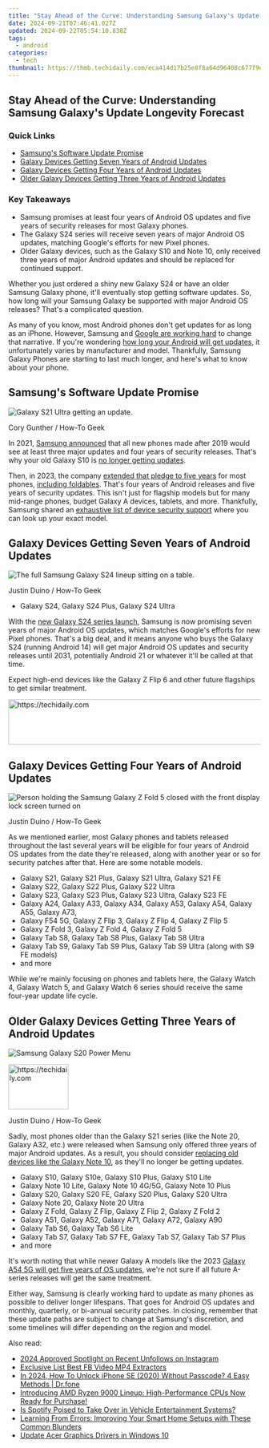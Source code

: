 ```yaml
---
title: "Stay Ahead of the Curve: Understanding Samsung Galaxy's Update Longevity Forecast"
date: 2024-09-21T07:46:41.027Z
updated: 2024-09-22T05:54:10.838Z
tags:
  - android
categories:
  - tech
thumbnail: https://thmb.techidaily.com/eca414d17b25e8f8a64d96408c677f9d5871694def811f8f7c4b963f5242cb3d.jpg
---
```


## Stay Ahead of the Curve: Understanding Samsung Galaxy's Update Longevity Forecast

### Quick Links

* [Samsung's Software Update Promise](https://howto.techidaily.com/play-store-not-working-on-vivo-s18-8-solutions-inside-drfone-by-drfone-fix-android-problems-fix-android-problems/)
* [Galaxy Devices Getting Seven Years of Android Updates](https://tech-haven.techidaily.com/chatgpt-the-ultimate-matchmaker-toolkit/)
* [Galaxy Devices Getting Four Years of Android Updates](https://android-pokemon-go.techidaily.com/how-to-use-pokemon-go-joystick-on-motorola-g54-5g-drfone-by-drfone-virtual-android/)
* [Older Galaxy Devices Getting Three Years of Android Updates](https://driver-error.techidaily.com/win-78-usb-reconnection-a-step-by-point-guide/)

### Key Takeaways

* Samsung promises at least four years of Android OS updates and five years of security releases for most Galaxy phones.
* The Galaxy S24 series will receive seven years of major Android OS updates, matching Google's efforts for new Pixel phones.
* Older Galaxy devices, such as the Galaxy S10 and Note 10, only received three years of major Android updates and should be replaced for continued support.

 Whether you just ordered a shiny new Galaxy S24 or have an older Samsung Galaxy phone, it'll eventually stop getting software updates. So, how long will your Samsung Galaxy be supported with major Android OS releases? That's a complicated question.

 As many of you know, most Android phones don't get updates for as long as an iPhone. However, Samsung and [Google are working hard](http://blog.google/products/pixel/software-support-pixel-8-pixel-8-pro/) to change that narrative. If you're wondering [how long your Android will get updates](https://activate-lock.techidaily.com/how-to-delete-icloud-account-with-or-without-password-from-your-iphone-se-2022windowsmac-by-drfone-ios/), it unfortunately varies by manufacturer and model. Thankfully, Samsung Galaxy Phones are starting to last much longer, and here's what to know about your phone.

##  Samsung's Software Update Promise

![Galaxy S21 Ultra getting an update.](https://static1.howtogeekimages.com/wordpress/wp-content/uploads/2024/01/galaxy-s21-update.jpg) 

Cory Gunther / How-To Geek

 In 2021, [Samsung announced](https://fake-location.techidaily.com/how-to-fake-gps-on-motorola-edgeplus-2023-for-mobile-legends-drfone-by-drfone-virtual-android/) that all new phones made after 2019 would see at least three major updates and four years of security releases. That's why your old Galaxy S10 is [no longer getting updates](https://android-location-track.techidaily.com/in-2024-how-to-spy-on-text-messages-from-computer-and-vivo-y100-5g-drfone-by-drfone-virtual-android/).

 Then, in 2023, the company [extended that pledge to five years](https://fox-that.techidaily.com/troubleshooting-a-non-responsive-iphone-display-a-step-by-step-guide/) for most phones, [including foldables](https://tech-hub.techidaily.com/tackling-the-chatgpt-bodystream-error-top-7-strategies-for-a-seamless-fix/). That's four years of Android releases and five years of security updates. This isn't just for flagship models but for many mid-range phones, budget Galaxy A devices, tablets, and more. Thankfully, Samsung shared an [exhaustive list of device security support](https://security.samsungmobile.com/workScope.smsb) where you can look up your exact model.

##  Galaxy Devices Getting Seven Years of Android Updates

![The full Samsung Galaxy S24 lineup sitting on a table.](https://static1.howtogeekimages.com/wordpress/wp-content/uploads/2024/01/53469042124_d3da93d061_o.jpg) 

Justin Duino / How-To Geek

* Galaxy S24, Galaxy S24 Plus, Galaxy S24 Ultra

 With the [new Galaxy S24 series launch](https://video-content-creator.techidaily.com/new-in-2024-android-video-editors-for-chromebook-top-recommendations/), Samsung is now promising seven years of major Android OS updates, which matches Google's efforts for new Pixel phones. That's a big deal, and it means anyone who buys the Galaxy S24 (running Android 14) will get major Android OS updates and security releases until 2031, potentially Android 21 or whatever it'll be called at that time.

 Expect high-end devices like the Galaxy Z Flip 6 and other future flagships to get similar treatment.

<!-- affiliate ads begin -->
<a href="https://ephamedtechinc.pxf.io/c/5597632/2126492/26400" target="_top" id="2126492">
  <img src="//a.impactradius-go.com/display-ad/26400-2126492" border="0" alt="https://techidaily.com" width="640" height="90"/>
</a>
<img height="0" width="0" src="https://ephamedtechinc.pxf.io/i/5597632/2126492/26400" style="position:absolute;visibility:hidden;" border="0" />
<!-- affiliate ads end -->

##  Galaxy Devices Getting Four Years of Android Updates

![Person holding the Samsung Galaxy Z Fold 5 closed with the front display lock screen turned on](https://static1.howtogeekimages.com/wordpress/wp-content/uploads/2023/08/53093345027_7bf36f833b_o.jpg) 

Justin Duino / How-To Geek

 As we mentioned earlier, most Galaxy phones and tablets released throughout the last several years will be eligible for four years of Android OS updates from the date they're released, along with another year or so for security patches after that. Here are some notable models.

* Galaxy S21, Galaxy S21 Plus, Galaxy S21 Ultra, Galaxy S21 FE
* Galaxy S22, Galaxy S22 Plus, Galaxy S22 Ultra
* Galaxy S23, Galaxy S23 Plus, Galaxy S23 Ultra, Galaxy S23 FE
* Galaxy A24, Galaxy A33, Galaxy A34, Galaxy A53, Galaxy A54, Galaxy A55, Galaxy A73,
* Galaxy F54 5G, Galaxy Z Flip 3, Galaxy Z Flip 4, Galaxy Z Flip 5
* Galaxy Z Fold 3, Galaxy Z Fold 4, Galaxy Z Fold 5
* Galaxy Tab S8, Galaxy Tab S8 Plus, Galaxy Tab S8 Ultra
* Galaxy Tab S9, Galaxy Tab S9 Plus, Galaxy Tab S9 Ultra (along with S9 FE models)
* and more

 While we're mainly focusing on phones and tablets here, the Galaxy Watch 4, Galaxy Watch 5, and Galaxy Watch 6 series should receive the same four-year update life cycle.

##  Older Galaxy Devices Getting Three Years of Android Updates

![Samsung Galaxy S20 Power Menu](https://static1.howtogeekimages.com/wordpress/wp-content/uploads/2020/03/samsung-galaxy-s20-power-menu-with-border.jpg) 

<!-- affiliate ads begin -->
<a href="https://aligracehair.sjv.io/c/5597632/2135364/19272" target="_top" id="2135364">
  <img src="//a.impactradius-go.com/display-ad/19272-2135364" border="0" alt="https://techidaily.com" width="120" height="90"/>
</a>
<img height="0" width="0" src="https://aligracehair.sjv.io/i/5597632/2135364/19272" style="position:absolute;visibility:hidden;" border="0" />
<!-- affiliate ads end -->

Justin Duino / How-To Geek

 Sadly, most phones older than the Galaxy S21 series (like the Note 20, Galaxy A32, etc.) were released when Samsung only offered three years of major Android updates. As a result, you should consider [replacing old devices like the Galaxy Note 10](https://data-safeguard.techidaily.com/advanced-web-tracking-made-easy-the-cookiebot-difference-explained/), as they'll no longer be getting updates.

* Galaxy S10, Galaxy S10e, Galaxy S10 Plus, Galaxy S10 Lite
* Galaxy Note 10 Lite, Galaxy Note 10 4G/5G, Galaxy Note 10 Plus
* Galaxy S20, Galaxy S20 FE, Galaxy S20 Plus, Galaxy S20 Ultra
* Galaxy Note 20, Galaxy Note 20 Ultra
* Galaxy Z Fold, Galaxy Z Flip, Galaxy Z Flip 2, Galaxy Z Fold 2
* Galaxy A51, Galaxy A52, Galaxy A71, Galaxy A72, Galaxy A90
* Galaxy Tab S6, Galaxy Tab S6 Lite
* Galaxy Tab S7, Galaxy Tab S7 FE, Galaxy Tab S7, Galaxy Tab S7 Plus
* and more

 It's worth noting that while newer Galaxy A models like the 2023 [Galaxy A54 5G will get five years of OS updates](https://fox-that.techidaily.com/troubleshooting-a-non-responsive-iphone-display-a-step-by-step-guide/), we're not sure if all future A-series releases will get the same treatment.

 Either way, Samsung is clearly working hard to update as many phones as possible to deliver longer lifespans. That goes for Android OS updates and monthly, quarterly, or bi-annual security patches. In closing, remember that these update paths are subject to change at Samsung's discretion, and some timelines will differ depending on the region and model.

<ins class="adsbygoogle"
     style="display:block"
     data-ad-format="autorelaxed"
     data-ad-client="ca-pub-7571918770474297"
     data-ad-slot="1223367746"></ins>

<ins class="adsbygoogle"
     style="display:block"
     data-ad-client="ca-pub-7571918770474297"
     data-ad-slot="8358498916"
     data-ad-format="auto"
     data-full-width-responsive="true"></ins>

<span class="atpl-alsoreadstyle">Also read:</span>
<div><ul>
<li><a href="https://instagram-video-files.techidaily.com/2024-approved-spotlight-on-recent-unfollows-on-instagram/"><u>2024 Approved Spotlight on Recent Unfollows on Instagram</u></a></li>
<li><a href="https://facebook-video-files.techidaily.com/exclusive-list-best-fb-video-mp4-extractors/"><u>Exclusive List Best FB Video MP4 Extractors</u></a></li>
<li><a href="https://iphone-unlock.techidaily.com/in-2024-how-to-unlock-iphone-se-2020-without-passcode-4-easy-methods-drfone-by-drfone-ios/"><u>In 2024, How To Unlock iPhone SE (2020) Without Passcode? 4 Easy Methods | Dr.fone</u></a></li>
<li><a href="https://hardware-reviews.techidaily.com/introducing-amd-ryzen-9000-lineup-high-performance-cpus-now-ready-for-purchase/"><u>Introducing AMD Ryzen 9000 Lineup: High-Performance CPUs Now Ready for Purchase!</u></a></li>
<li><a href="https://hardware-reviews.techidaily.com/is-spotify-poised-to-take-over-in-vehicle-entertainment-systems/"><u>Is Spotify Poised to Take Over in Vehicle Entertainment Systems?</u></a></li>
<li><a href="https://hardware-reviews.techidaily.com/learning-from-errors-improving-your-smart-home-setups-with-these-common-blunders/"><u>Learning From Errors: Improving Your Smart Home Setups with These Common Blunders</u></a></li>
<li><a href="https://driver-install.techidaily.com/update-acer-graphics-drivers-in-windows-10/"><u>Update Acer Graphics Drivers in Windows 10</u></a></li>
</ul></div>

